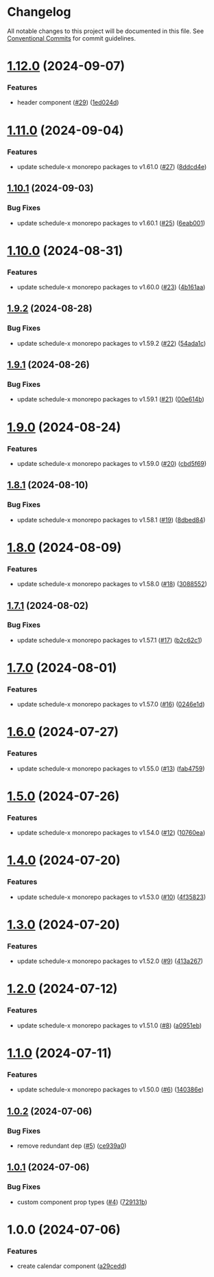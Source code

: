 # Changelog

All notable changes to this project will be documented in this file. See [Conventional Commits](https://conventionalcommits.org) for commit guidelines.

# [1.12.0](https://github.com/schedule-x/svelte/compare/v1.11.0...v1.12.0) (2024-09-07)


### Features

* header component ([#29](https://github.com/schedule-x/svelte/issues/29)) ([1ed024d](https://github.com/schedule-x/svelte/commit/1ed024d6113dc06f8ee085855fa9ceef3891a974))

# [1.11.0](https://github.com/schedule-x/svelte/compare/v1.10.1...v1.11.0) (2024-09-04)

### Features

- update schedule-x monorepo packages to v1.61.0 ([#27](https://github.com/schedule-x/svelte/issues/27)) ([8ddcd4e](https://github.com/schedule-x/svelte/commit/8ddcd4ea3d799f191858f5127076228b2ab6927b))

## [1.10.1](https://github.com/schedule-x/svelte/compare/v1.10.0...v1.10.1) (2024-09-03)

### Bug Fixes

- update schedule-x monorepo packages to v1.60.1 ([#25](https://github.com/schedule-x/svelte/issues/25)) ([6eab001](https://github.com/schedule-x/svelte/commit/6eab001ea08d19f6433eba7d16dfaec7e4675bff))

# [1.10.0](https://github.com/schedule-x/svelte/compare/v1.9.2...v1.10.0) (2024-08-31)

### Features

- update schedule-x monorepo packages to v1.60.0 ([#23](https://github.com/schedule-x/svelte/issues/23)) ([4b161aa](https://github.com/schedule-x/svelte/commit/4b161aa93f47f9bd2b70b7d93d638d14bb76ecb9))

## [1.9.2](https://github.com/schedule-x/svelte/compare/v1.9.1...v1.9.2) (2024-08-28)

### Bug Fixes

- update schedule-x monorepo packages to v1.59.2 ([#22](https://github.com/schedule-x/svelte/issues/22)) ([54ada1c](https://github.com/schedule-x/svelte/commit/54ada1c9ae2677b833f2f4c52c8b1853bd33d388))

## [1.9.1](https://github.com/schedule-x/svelte/compare/v1.9.0...v1.9.1) (2024-08-26)

### Bug Fixes

- update schedule-x monorepo packages to v1.59.1 ([#21](https://github.com/schedule-x/svelte/issues/21)) ([00e614b](https://github.com/schedule-x/svelte/commit/00e614b8ff3e7b9d93d89769f73f6f37f56e84e9))

# [1.9.0](https://github.com/schedule-x/svelte/compare/v1.8.1...v1.9.0) (2024-08-24)

### Features

- update schedule-x monorepo packages to v1.59.0 ([#20](https://github.com/schedule-x/svelte/issues/20)) ([cbd5f69](https://github.com/schedule-x/svelte/commit/cbd5f6923a21bcf52248fced54119590a78553ca))

## [1.8.1](https://github.com/schedule-x/svelte/compare/v1.8.0...v1.8.1) (2024-08-10)

### Bug Fixes

- update schedule-x monorepo packages to v1.58.1 ([#19](https://github.com/schedule-x/svelte/issues/19)) ([8dbed84](https://github.com/schedule-x/svelte/commit/8dbed84761577e8041bca88687997cde36b5f2b5))

# [1.8.0](https://github.com/schedule-x/svelte/compare/v1.7.1...v1.8.0) (2024-08-09)

### Features

- update schedule-x monorepo packages to v1.58.0 ([#18](https://github.com/schedule-x/svelte/issues/18)) ([3088552](https://github.com/schedule-x/svelte/commit/30885528211a971da6e099c47e31d76cafe3b0b1))

## [1.7.1](https://github.com/schedule-x/svelte/compare/v1.7.0...v1.7.1) (2024-08-02)

### Bug Fixes

- update schedule-x monorepo packages to v1.57.1 ([#17](https://github.com/schedule-x/svelte/issues/17)) ([b2c62c1](https://github.com/schedule-x/svelte/commit/b2c62c19cf2ec95b6664aece10180fcdc44e12fa))

# [1.7.0](https://github.com/schedule-x/svelte/compare/v1.6.0...v1.7.0) (2024-08-01)

### Features

- update schedule-x monorepo packages to v1.57.0 ([#16](https://github.com/schedule-x/svelte/issues/16)) ([0246e1d](https://github.com/schedule-x/svelte/commit/0246e1dd04f77cdae934b48c7545efd9c422323c))

# [1.6.0](https://github.com/schedule-x/svelte/compare/v1.5.0...v1.6.0) (2024-07-27)

### Features

- update schedule-x monorepo packages to v1.55.0 ([#13](https://github.com/schedule-x/svelte/issues/13)) ([fab4759](https://github.com/schedule-x/svelte/commit/fab4759a3c154b09f0877e80ea3ff81493599bd4))

# [1.5.0](https://github.com/schedule-x/svelte/compare/v1.4.0...v1.5.0) (2024-07-26)

### Features

- update schedule-x monorepo packages to v1.54.0 ([#12](https://github.com/schedule-x/svelte/issues/12)) ([10760ea](https://github.com/schedule-x/svelte/commit/10760ea1f946591fe18645707cf021b66e9ae2b6))

# [1.4.0](https://github.com/schedule-x/svelte/compare/v1.3.0...v1.4.0) (2024-07-20)

### Features

- update schedule-x monorepo packages to v1.53.0 ([#10](https://github.com/schedule-x/svelte/issues/10)) ([4f35823](https://github.com/schedule-x/svelte/commit/4f35823f56efefb2662c61b3fa02f1c9c01c0063))

# [1.3.0](https://github.com/schedule-x/svelte/compare/v1.2.0...v1.3.0) (2024-07-20)

### Features

- update schedule-x monorepo packages to v1.52.0 ([#9](https://github.com/schedule-x/svelte/issues/9)) ([413a267](https://github.com/schedule-x/svelte/commit/413a2671783440ca1acf487790df190371864fa5))

# [1.2.0](https://github.com/schedule-x/svelte/compare/v1.1.0...v1.2.0) (2024-07-12)

### Features

- update schedule-x monorepo packages to v1.51.0 ([#8](https://github.com/schedule-x/svelte/issues/8)) ([a0951eb](https://github.com/schedule-x/svelte/commit/a0951eba4d600b285a33685911cd8cee0ae4ad41))

# [1.1.0](https://github.com/schedule-x/svelte/compare/v1.0.2...v1.1.0) (2024-07-11)

### Features

- update schedule-x monorepo packages to v1.50.0 ([#6](https://github.com/schedule-x/svelte/issues/6)) ([140386e](https://github.com/schedule-x/svelte/commit/140386ee400efe24ad9862bb0a0ea3212a180b9d))

## [1.0.2](https://github.com/schedule-x/svelte/compare/v1.0.1...v1.0.2) (2024-07-06)

### Bug Fixes

- remove redundant dep ([#5](https://github.com/schedule-x/svelte/issues/5)) ([ce939a0](https://github.com/schedule-x/svelte/commit/ce939a04839fe55a620d51339bb0349994733784))

## [1.0.1](https://github.com/schedule-x/svelte/compare/v1.0.0...v1.0.1) (2024-07-06)

### Bug Fixes

- custom component prop types ([#4](https://github.com/schedule-x/svelte/issues/4)) ([729131b](https://github.com/schedule-x/svelte/commit/729131b16eb20baaa83ef6573bf0490ed6de8e59))

# 1.0.0 (2024-07-06)

### Features

- create calendar component ([a29cedd](https://github.com/schedule-x/svelte/commit/a29ceddd5bd7cd20a69d547458626312cbe893db))
